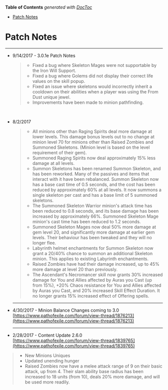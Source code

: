 <!-- START doctoc generated TOC please keep comment here to allow auto update -->
<!-- DON'T EDIT THIS SECTION, INSTEAD RE-RUN doctoc TO UPDATE -->
**Table of Contents**  *generated with [DocToc](https://github.com/thlorenz/doctoc)*

- [Patch Notes](#patch-notes)

<!-- END doctoc generated TOC please keep comment here to allow auto update -->



# Patch Notes

---

- 9/14/2017 - 3.0.1e Patch Notes

  >- Fixed a bug where Skeleton Mages were not supportable by the Iron Will Support.
  >- Fixed a bug where Golems did not display their correct life values on the skill popup.
  >- Fixed an issue where skeletons would incorrectly inherit a cooldown on their abilities when a player was using the From Dust unique jewel.
  >- Improvements have been made to minion pathfinding.

  ​

- 8/2/2017

  > - All minions other than Raging Spirits deal more damage at lower levels. This damage bonus levels out to no change at minion level 70 for minions other than Raised Zombies and Summoned Skeletons. (Minion level is based on the level requirement of their gem).
  > - Summoned Raging Spirits now deal approximately 15% less damage at all levels.
  > - Summon Skeletons has been renamed Summon Skeleton, and has been reworked. Many of the passives and items that interact with it have been rebalanced. Summon Skeleton now has a base cast time of 0.5 seconds, and the cost has been reduced by approximately 60% at all levels. It now summons a single skeleton per cast and has a base limit of 5 summoned skeletons.
  > - The Summoned Skeleton Warrior minion's attack time has been reduced to 0.8 seconds, and its base damage has been increased by approximately 66%. Summoned Skeleton Mage minion's cast time has been reduced to 1.2 seconds.
  > - Summoned Skeleton Mages now deal 50% more damage at gem level 20, and significantly more damage at earlier gem levels. Their behaviour has been tweaked and they will no longer flee.
  > - Labyrinth helmet enchantments for Summon Skeleton now grant a 20/40% chance to summon an additional Skeleton minion. This applies to existing Labyrinth enchantments.
  > - Raised Zombies have had their damage increased, up to 45% more damage at level 20 than previously.
  > - The Ascendant's Necromancer skill now grants 30% increased damage for You and Allies affected by Auras you Cast (up from 15%), +20% Chaos resistance for You and Allies affected by Auras you Cast, and 20% increased Skill Effect Duration. It no longer grants 15% increased effect of Offering spells.

  ---

- 4/30/2017 - Minion Balance Changes coming to 3.0 [https://www.pathofexile.com/forum/view-thread/1876213](https://www.pathofexile.com/forum/view-thread/1876213)

  ---

-  2/28/2017 - Content Update 2.6.0 [https://www.pathofexile.com/forum/view-thread/1839765](https://www.pathofexile.com/forum/view-thread/1839765)

  > - New Minions Uniques
  > - Updated unending hunger
  > - Raised Zombies now have a melee attack range of 9 on their basic attack, up from 4. Their slam ability base radius has been increased to 18 units (from 10), deals 20% more damage, and will be used more readily.

  ​

  ​